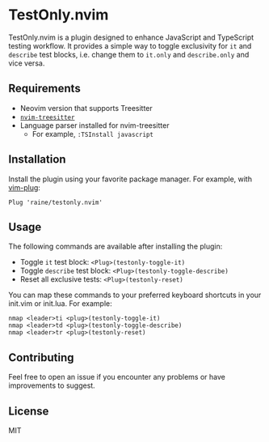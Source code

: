 # TestOnly.nvim

TestOnly.nvim is a plugin designed to enhance JavaScript and TypeScript testing
workflow. It provides a simple way to toggle exclusivity for `it` and `describe`
test blocks, i.e. change them to `it.only` and `describe.only` and vice versa.

## Requirements

- Neovim version that supports Treesitter
- [`nvim-treesitter`](https://github.com/nvim-treesitter/nvim-treesitter#installation)
- Language parser installed for nvim-treesitter
  - For example, `:TSInstall javascript`

## Installation

Install the plugin using your favorite package manager. For example, with
[vim-plug](https://github.com/junegunn/vim-plug):

```vim
Plug 'raine/testonly.nvim'
```

## Usage

The following commands are available after installing the plugin:

- Toggle `it` test block: `<Plug>(testonly-toggle-it)`
- Toggle `describe` test block: `<Plug>(testonly-toggle-describe)`
- Reset all exclusive tests: `<Plug>(testonly-reset)`

You can map these commands to your preferred keyboard shortcuts in your init.vim
or init.lua. For example:

```vim
nmap <leader>ti <plug>(testonly-toggle-it)
nmap <leader>td <plug>(testonly-toggle-describe)
nmap <leader>tr <plug>(testonly-reset)
```

## Contributing

Feel free to open an issue if you encounter any problems or have improvements to
suggest.

## License

MIT
